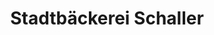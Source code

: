 ---
title: "Stadtbäckerei Schaller"
url: /bayreuth/stadtbaeckerei-schaller-bamberger-strasse/
shop: Bäckerei
---
